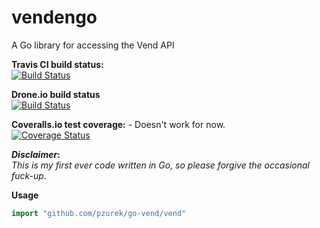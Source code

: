 vendengo
========

A Go library for accessing the Vend API

**Travis CI build status:**  
[![Build Status](https://travis-ci.org/pzurek/go-vend.png)](https://travis-ci.org/pzurek/go-vend)  

**Drone.io build status**  
[![Build Status](https://drone.io/github.com/pzurek/go-vend/status.png)](https://drone.io/github.com/pzurek/go-vend/latest)  

**Coveralls.io test coverage:** - Doesn't work for now.  
[![Coverage Status](https://coveralls.io/repos/pzurek/go-github/badge.png)](https://coveralls.io/r/pzurek/go-github)

**_Disclaimer_:**  
_This is my first ever code written in Go, so please forgive the occasional fuck-up._


**Usage**
```go
import "github.com/pzurek/go-vend/vend"
```
